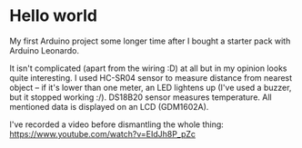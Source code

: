 # Hello world

My first Arduino project some longer time after I bought a starter pack with Arduino Leonardo.

It isn't complicated (apart from the wiring :D) at all but in my opinion looks quite interesting. I used HC-SR04 sensor to measure distance from nearest object – if it's lower than one meter, an LED lightens up (I've used a buzzer, but it stopped working :/). DS18B20 sensor measures temperature. All mentioned data is displayed on an LCD (GDM1602A).

I've recorded a video before dismantling the whole thing: https://www.youtube.com/watch?v=EIdJh8P_pZc
